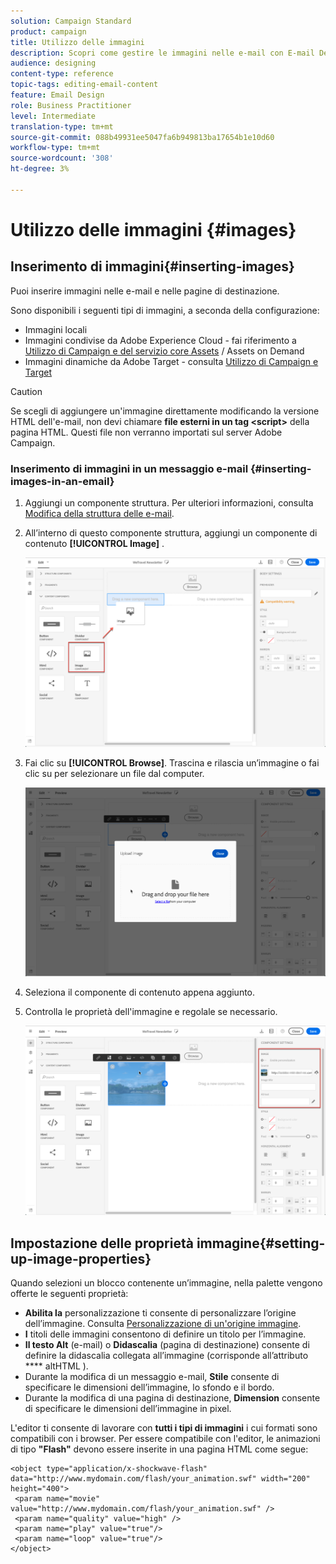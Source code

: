 ```yaml
---
solution: Campaign Standard
product: campaign
title: Utilizzo delle immagini
description: Scopri come gestire le immagini nelle e-mail con E-mail Designer.
audience: designing
content-type: reference
topic-tags: editing-email-content
feature: Email Design
role: Business Practitioner
level: Intermediate
translation-type: tm+mt
source-git-commit: 088b49931ee5047fa6b949813ba17654b1e10d60
workflow-type: tm+mt
source-wordcount: '308'
ht-degree: 3%

---
```



# Utilizzo delle immagini {#images}

## Inserimento di immagini{#inserting-images}

Puoi inserire immagini nelle e-mail e nelle pagine di destinazione.

Sono disponibili i seguenti tipi di immagini, a seconda della configurazione:

* Immagini locali
* Immagini condivise da Adobe Experience Cloud - fai riferimento a [Utilizzo di Campaign e del servizio core Assets](../../integrating/using/working-with-campaign-and-assets-core-service.md) / Assets on Demand
* Immagini dinamiche da Adobe Target - consulta [Utilizzo di Campaign e Target](../../integrating/using/about-campaign-target-integration.md)

>[!CAUTION]
>
>Se scegli di aggiungere un&#39;immagine direttamente modificando la versione HTML dell&#39;e-mail, non devi chiamare **file esterni in un tag &lt;script>** della pagina HTML. Questi file non verranno importati sul server Adobe Campaign.

### Inserimento di immagini in un messaggio e-mail {#inserting-images-in-an-email}

1. Aggiungi un componente struttura. Per ulteriori informazioni, consulta [Modifica della struttura delle e-mail](../../designing/using/designing-from-scratch.md#defining-the-email-structure).
1. All’interno di questo componente struttura, aggiungi un componente di contenuto **[!UICONTROL Image]** .

   ![](assets/des_insert_images_1.png)

1. Fai clic su **[!UICONTROL Browse]**. Trascina e rilascia un’immagine o fai clic su per selezionare un file dal computer.

   ![](assets/des_insert_images_2.png)

1. Seleziona il componente di contenuto appena aggiunto.
1. Controlla le proprietà dell&#39;immagine e regolale se necessario.

   ![](assets/des_insert_images_3.png)

## Impostazione delle proprietà immagine{#setting-up-image-properties}

Quando selezioni un blocco contenente un’immagine, nella palette vengono offerte le seguenti proprietà:

* **Abilita la** personalizzazione ti consente di personalizzare l’origine dell’immagine. Consulta [Personalizzazione di un&#39;origine immagine](../../designing/using/personalization.md#personalizing-an-image-source).
* **I** titoli delle immagini consentono di definire un titolo per l’immagine.
* **Il testo Alt**  (e-mail) o  **Didascalia**  (pagina di destinazione) consente di definire la didascalia collegata all’immagine (corrisponde all’attributo  **** altHTML ).
* Durante la modifica di un messaggio e-mail, **Stile** consente di specificare le dimensioni dell’immagine, lo sfondo e il bordo.
* Durante la modifica di una pagina di destinazione, **Dimension** consente di specificare le dimensioni dell’immagine in pixel.

L&#39;editor ti consente di lavorare con **tutti i tipi di immagini** i cui formati sono compatibili con i browser. Per essere compatibile con l&#39;editor, le animazioni di tipo **&quot;Flash&quot;** devono essere inserite in una pagina HTML come segue:

```
<object type="application/x-shockwave-flash" data="http://www.mydomain.com/flash/your_animation.swf" width="200" height="400">
 <param name="movie" value="http://www.mydomain.com/flash/your_animation.swf" />
 <param name="quality" value="high" />
 <param name="play" value="true"/>
 <param name="loop" value="true"/> 
</object>
```

<!--
## Modifying images with the Adobe Creative SDK{#modifying-images-with-the-adobe-creative-sdk}

You can edit images and use a complete set of features powered by the Adobe Creative SDK to enhance your images directly in the content editor when editing emails or landing pages.

The image editor offers a powerful, full-featured image editing UI component that allows you to edit images and apply effects and frames, original high-quality stickers, beautiful overlays, fun features like tilt shift and color splash, pro-level adjustments and more.

To modify an image with the Adobe Creative SDK:

1. Select the image.
1. In the toolbar, click the Creative Cloud icon.

   ![](assets/des_creative_sdk_icon.png)

1. Select the tool you want to use through the icons on the top of the window to modify the image.

   ![](assets/email_designer_ccsdktoolbar.png)

1. Click **[!UICONTROL Save]** when modifications are done. The updated image is saved on Adobe Campaign server and ready to be used.

>[!NOTE]
>
>Tools offered in the image editor cannot be customized.
-->